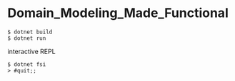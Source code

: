 # Domain_Modeling_Made_Functional

```
$ dotnet build
$ dotnet run
```

interactive REPL
```
$ dotnet fsi
> #quit;;
```
